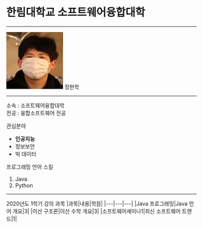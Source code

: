 # 한림대학교 소프트웨어융합대학
---
<img src=정현학.jpg height=150 width=150>
정현학

---

소속 : 소프트웨어융합대학   
전공 : 융합소프트웨어 전공

관심분야   
* **인공지능**
* 정보보안
* 빅 데이터

프로그래밍 언어 스킬   
1. Java
2. Python

------

2020년도 1학기 강의 과목
|과목|내용|학점|
|---|---|---|
|Java 프로그래밍|Java 언어 개요|3|
|이산 구조론|이산 수학 개요|3|
|소프트웨어세미나1|최신 소프트웨어 트랜드|1|
 
 
